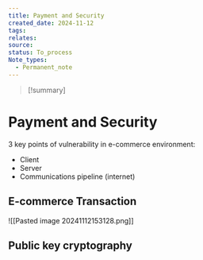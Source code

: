 ```yaml
---
title: Payment and Security
created_date: 2024-11-12
tags: 
relates: 
source: 
status: To_process
Note_types:
  - Permanent_note
---
```

> [!summary]
> 

# Payment and Security


3 key points of vulnerability in e-commerce environment:
- Client
- Server
- Communications pipeline (internet)

## E-commerce Transaction
![[Pasted image 20241112153128.png]]
## Public key cryptography